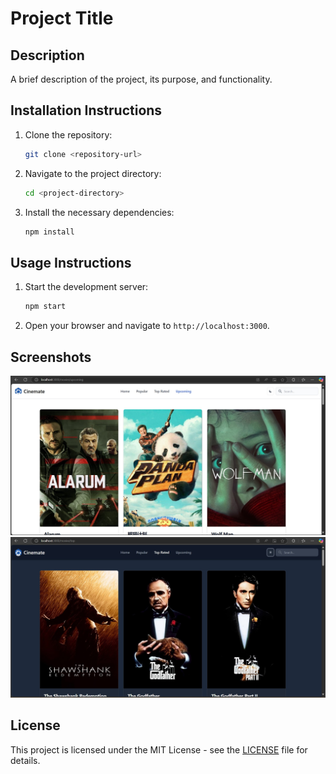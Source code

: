 # Project Title

## Description
A brief description of the project, its purpose, and functionality.

## Installation Instructions
1. Clone the repository:
   ```bash
   git clone <repository-url>
   ```
2. Navigate to the project directory:
   ```bash
   cd <project-directory>
   ```
3. Install the necessary dependencies:
   ```bash
   npm install
   ```

## Usage Instructions
1. Start the development server:
   ```bash
   npm start
   ```
2. Open your browser and navigate to `http://localhost:3000`.

## Screenshots
![Screenshot 1](public/Screenshot1.jpg)
![Screenshot 2](public/Screenshot2.jpg)

## License
This project is licensed under the MIT License - see the [LICENSE](LICENSE) file for details.
